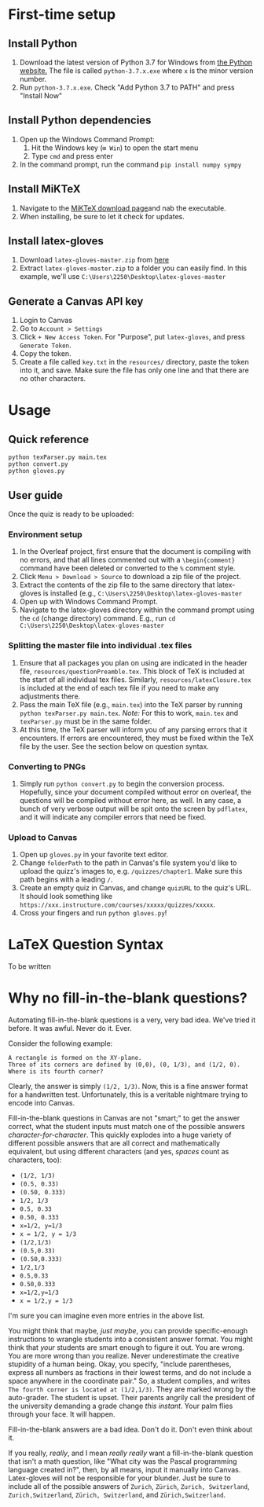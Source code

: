 # First-time setup

## Install Python
1. Download the latest version of Python 3.7 for Windows from [the Python website.](https://www.python.org/) The file is called ``python-3.7.x.exe`` where ``x`` is the minor version number.
2. Run ``python-3.7.x.exe``. Check "Add Python 3.7 to PATH" and press "Install Now"

## Install Python dependencies
1. Open up the Windows Command Prompt:
    1.  Hit the Windows key (``⊞ Win``) to open the start menu
    2.  Type ``cmd`` and press enter
2. In the command prompt, run the command ``pip install numpy sympy``

## Install MiKTeX

1.  Navigate to the [MiKTeX download page](https://miktex.org/download)and nab the executable. 
2.  When installing, be sure to let it check for updates.

## Install latex-gloves
1. Download ``latex-gloves-master.zip`` from [here](https://github.com/JackMiranda/latex-gloves/archive/master.zip)
2. Extract ``latex-gloves-master.zip`` to a folder you can easily find. In this example, we'll use ``C:\Users\2250\Desktop\latex-gloves-master``

## Generate a Canvas API key
1.  Login to Canvas
2.  Go to ``Account > Settings``
3.  Click ``+ New Access Token``. For "Purpose", put ``latex-gloves``, and press ``Generate Token``.
4.  Copy the token.
5.  Create a file called ``key.txt`` in the ``resources/`` directory, paste the token into it, and save. Make sure the file has only one line and that there are no other characters. 

# Usage

## Quick reference

```
python texParser.py main.tex
python convert.py
python gloves.py
```

## User guide

Once the quiz is ready to be uploaded:

### Environment setup
1.  In the Overleaf project, first ensure that the document is compiling with no errors, and that all lines commented out with a ``\begin{comment}`` command have been deleted or converted to the ``%`` comment style.
2.  Click ``Menu > Download > Source`` to download a zip file of the project.
3.  Extract the contents of the zip file to the same directory that latex-gloves is installed (e.g., ``C:\Users\2250\Desktop\latex-gloves-master``
4.  Open up with Windows Command Prompt.
5.  Navigate to the latex-gloves directory within the command prompt using the ``cd`` (change directory) command. E.g., run ``cd C:\Users\2250\Desktop\latex-gloves-master``

### Splitting the master file into individual .tex files
1.  Ensure that all packages you plan on using are indicated in the header file, ``resources/questionPreamble.tex``. This block of TeX is included at the start of all individual tex files. Similarly, ``resources/latexClosure.tex`` is included at the end of each tex file if you need to make any adjustments there.
2.  Pass the main TeX file (e.g., ``main.tex``) into the TeX parser by running ``python texParser.py main.tex``. _Note:_ For this to work, ``main.tex`` and ``texParser.py`` must be in the same folder.
3.  At this time, the TeX parser will inform you of any parsing errors that it encounters. If errors are encountered, they must be fixed within the TeX file by the user. See the section below on question syntax.

### Converting to PNGs
1.  Simply run ``python convert.py`` to begin the conversion process. Hopefully, since your document compiled without error on overleaf, the questions will be compiled without error here, as well. In any case, a bunch of very verbose output will be spit onto the screen by ``pdflatex``, and it will indicate any compiler errors that need be fixed.

### Upload to Canvas
1.  Open up ``gloves.py`` in your favorite text editor.
2.  Change ``folderPath`` to the path in Canvas's file system you'd like to upload the quizz's images to, e.g. ``/quizzes/chapter1``. Make sure this path begins with a leading ``/``.
3.  Create an empty quiz in Canvas, and change ``quizURL`` to the quiz's URL. It should look something like ``https://xxx.instructure.com/courses/xxxxx/quizzes/xxxxx``.
4.  Cross your fingers and run ``python gloves.py``!


# LaTeX Question Syntax

To be written


# Why no fill-in-the-blank questions?

Automating fill-in-the-blank questions is a very, very bad idea. We've tried it before. It was awful. Never do it. Ever. 

Consider the following example:

```
A rectangle is formed on the XY-plane. 
Three of its corners are defined by (0,0), (0, 1/3), and (1/2, 0).
Where is its fourth corner?
```

Clearly, the answer is simply ``(1/2, 1/3)``. Now, this is a fine answer format for a handwritten test. Unfortunately, this is a veritable nightmare trying to encode into Canvas. 

Fill-in-the-blank questions in Canvas are not "smart;" to get the answer correct, what the student inputs must match one of the possible answers _character-for-character_. This quickly explodes into a huge variety of different possible answers that are all correct and mathematically equivalent, but using different characters (and yes, _spaces_ count as characters, too):

* ``(1/2, 1/3)``
* ``(0.5, 0.33)``
* ``(0.50, 0.333)``
* ``1/2, 1/3``
* ``0.5, 0.33``
* ``0.50, 0.333``
* ``x=1/2, y=1/3``
* ``x = 1/2, y = 1/3``
* ``(1/2,1/3)``
* ``(0.5,0.33)``
* ``(0.50,0.333)``
* ``1/2,1/3``
* ``0.5,0.33``
* ``0.50,0.333``
* ``x=1/2,y=1/3``
* ``x = 1/2,y = 1/3``

I'm sure you can imagine even more entries in the above list.

You might think that maybe, _just maybe_, you can provide specific-enough instructions to wrangle students into a consistent answer format. You might think that _your_ students are smart enough to figure it out. You are wrong. You are more wrong than you realize. Never underestimate the creative stupidity of a human being. Okay, you specify, "include parentheses, express all numbers as fractions in their lowest terms, and do not include a space anywhere in the coordinate pair." So, a student complies, and writes ``The fourth corner is located at (1/2,1/3)``. They are marked wrong by the auto-grader. The student is upset. Their parents angrily call the president of the university demanding a grade change _this instant_. Your palm flies through your face. It will happen.

Fill-in-the-blank answers are a bad idea. Don't do it. Don't even think about it.

If you really, _really_, and I mean _really really_ want a fill-in-the-blank question that isn't a math question, like "What city was the Pascal programming language created in?", then, by all means, input it manually into Canvas. Latex-gloves will not be responsible for your blunder. Just be sure to include all of the possible answers of ``Zurich``, ``Zürich``, ``Zurich, Switzerland``, ``Zurich,Switzerland``, ``Zürich, Switzerland``, and ``Zürich,Switzerland``.




